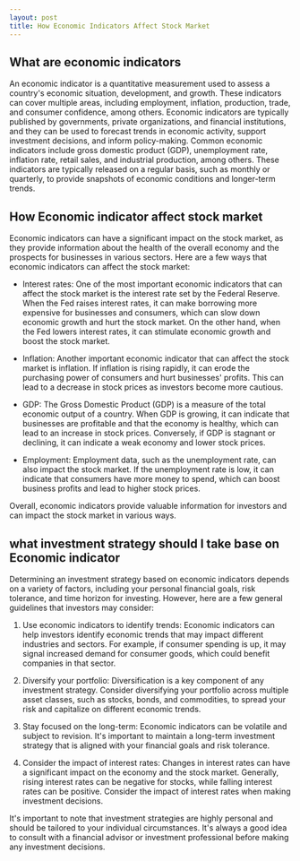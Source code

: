 ```yaml
---
layout: post
title: How Economic Indicators Affect Stock Market
---
```


## What are economic indicators
An economic indicator is a quantitative measurement used to assess a country's economic situation, development, and growth. These indicators can cover multiple areas, including employment, inflation, production, trade, and consumer confidence, among others. Economic indicators are typically published by governments, private organizations, and financial institutions, and they can be used to forecast trends in economic activity, support investment decisions, and inform policy-making. Common economic indicators include gross domestic product (GDP), unemployment rate, inflation rate, retail sales, and industrial production, among others. These indicators are typically released on a regular basis, such as monthly or quarterly, to provide snapshots of economic conditions and longer-term trends.

## How Economic indicator affect stock market 
Economic indicators can have a significant impact on the stock market, as they provide information about the health of the overall economy and the prospects for businesses in various sectors. Here are a few ways that economic indicators can affect the stock market:

* Interest rates: One of the most important economic indicators that can affect the stock market is the interest rate set by the Federal Reserve. When the Fed raises interest rates, it can make borrowing more expensive for businesses and consumers, which can slow down economic growth and hurt the stock market. On the other hand, when the Fed lowers interest rates, it can stimulate economic growth and boost the stock market.

* Inflation: Another important economic indicator that can affect the stock market is inflation. If inflation is rising rapidly, it can erode the purchasing power of consumers and hurt businesses' profits. This can lead to a decrease in stock prices as investors become more cautious.

* GDP: The Gross Domestic Product (GDP) is a measure of the total economic output of a country. When GDP is growing, it can indicate that businesses are profitable and that the economy is healthy, which can lead to an increase in stock prices. Conversely, if GDP is stagnant or declining, it can indicate a weak economy and lower stock prices.

* Employment: Employment data, such as the unemployment rate, can also impact the stock market. If the unemployment rate is low, it can indicate that consumers have more money to spend, which can boost business profits and lead to higher stock prices.

Overall, economic indicators provide valuable information for investors and can impact the stock market in various ways.

## what investment strategy should I take base on Economic indicator

Determining an investment strategy based on economic indicators depends on a variety of factors, including your personal financial goals, risk tolerance, and time horizon for investing. However, here are a few general guidelines that investors may consider:

1. Use economic indicators to identify trends: Economic indicators can help investors identify economic trends that may impact different industries and sectors. For example, if consumer spending is up, it may signal increased demand for consumer goods, which could benefit companies in that sector.

2. Diversify your portfolio: Diversification is a key component of any investment strategy. Consider diversifying your portfolio across multiple asset classes, such as stocks, bonds, and commodities, to spread your risk and capitalize on different economic trends.

3. Stay focused on the long-term: Economic indicators can be volatile and subject to revision. It's important to maintain a long-term investment strategy that is aligned with your financial goals and risk tolerance.

4. Consider the impact of interest rates: Changes in interest rates can have a significant impact on the economy and the stock market. Generally, rising interest rates can be negative for stocks, while falling interest rates can be positive. Consider the impact of interest rates when making investment decisions.

It's important to note that investment strategies are highly personal and should be tailored to your individual circumstances. It's always a good idea to consult with a financial advisor or investment professional before making any investment decisions.